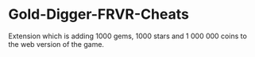 # Gold-Digger-FRVR-Cheats
Extension which is adding 1000 gems, 1000 stars and 1 000 000 coins to the web version of the game.
